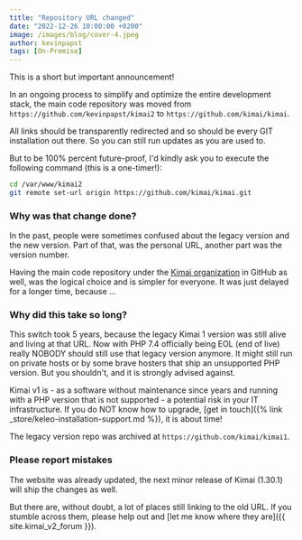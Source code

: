 ```yaml
---
title: "Repository URL changed"
date: "2022-12-26 10:00:00 +0200"
image: /images/blog/cover-4.jpeg
author: kevinpapst
tags: [On-Premise]
---
```


This is a short but important announcement!

In an ongoing process to simplify and optimize the entire development stack, 
the main code repository was moved from `https://github.com/kevinpapst/kimai2` to `https://github.com/kimai/kimai`.

All links should be transparently redirected and so should be every GIT installation out there.
So you can still run updates as you are used to.

But to be 100% percent future-proof, I'd kindly ask you to execute the following command (this is a one-timer!):

```bash
cd /var/www/kimai2
git remote set-url origin https://github.com/kimai/kimai.git
```

### Why was that change done?

In the past, people were sometimes confused about the legacy version and the new version. 
Part of that, was the personal URL, another part was the version number.

Having the main code repository under the [Kimai organization](https://github.com/kimai) in GitHub as well, was the logical choice and is simpler for everyone.
It was just delayed for a longer time, because ... 

### Why did this take so long?

This switch took 5 years, because the legacy Kimai 1 version was still alive and living at that URL.
Now with PHP 7.4 officially being EOL (end of live) really NOBODY should still use that legacy version anymore.
It might still run on private hosts or by some brave hosters that ship an unsupported PHP version. 
But you shouldn't, and it is strongly advised against. 

Kimai v1 is - as a software without maintenance since years and running with a PHP version that is not supported - a potential risk in your IT infrastructure.
If you do NOT know how to upgrade, [get in touch]({% link _store/keleo-installation-support.md %}), it is about time!

The legacy version repo was archived at `https://github.com/kimai/kimai1`.

### Please report mistakes

The website was already updated, the next minor release of Kimai (1.30.1) will ship the changes as well.

But there are, without doubt, a lot of places still linking to the old URL.
If you stumble across them, please help out and [let me know where they are]({{ site.kimai_v2_forum }}).
